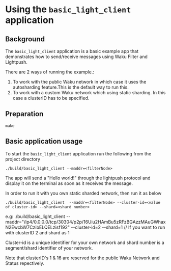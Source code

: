 # Using the `basic_light_client` application

## Background

The `basic_light_client` application is a basic example app that demonstrates how to send/receive messages using Waku Filter and Lightpush.

There are 2 ways of running the example.:
1. To work with the public Waku network in which case it uses the autosharding feature.This is the default way to run this.
2. To work with a custom Waku network which using static sharding. In this case a clusterID has to be specified.

## Preparation
```
make
```

## Basic application usage

To start the `basic_light_client` application run the following from the project directory

```
./build/basic_light_client --maddr=<filterNode>
```

The app will send a "Hello world!" through the lightpush protocol and display it on the terminal as soon as it receives the message.

In order to run it with you own static sharded network, then run it as below

```
./build/basic_light_client  --maddr=<filterNode> --cluster-id=<value of cluster-id> --shard=<shard number> 
```
e.g: ./build/basic_light_client --maddr="/ip4/0.0.0.0/tcp/30304/p2p/16Uiu2HAmBu5zRFzBGAzzMAuGWhaxN2EwcbW7CzibELQELzisf192" --cluster-id=2 --shard=1   // If you want to run with clusterID 2 and shard as 1

Cluster-id is a unique identifier for your own network and shard number is a segment/shard identifier of your network.

Note that clusterID's 1 & 16 are reserved for the public Waku Network and Status repectively.